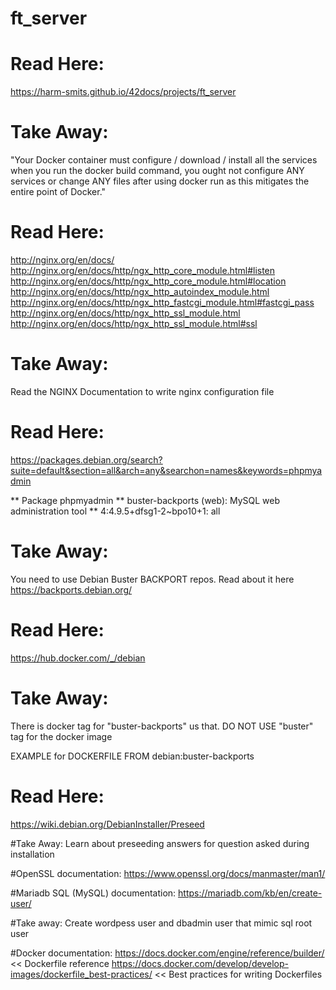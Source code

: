 # ft_server

# Read Here:
https://harm-smits.github.io/42docs/projects/ft_server

# Take Away: 
"Your Docker container must configure / download / install all the services when you run the docker build command, you ought not configure ANY services or change ANY files after using docker run as this mitigates the entire point of Docker."

# Read Here:
http://nginx.org/en/docs/
http://nginx.org/en/docs/http/ngx_http_core_module.html#listen
http://nginx.org/en/docs/http/ngx_http_core_module.html#location
http://nginx.org/en/docs/http/ngx_http_autoindex_module.html
http://nginx.org/en/docs/http/ngx_http_fastcgi_module.html#fastcgi_pass
http://nginx.org/en/docs/http/ngx_http_ssl_module.html
http://nginx.org/en/docs/http/ngx_http_ssl_module.html#ssl

# Take Away:
Read the NGINX Documentation to write nginx configuration file

# Read Here: 
https://packages.debian.org/search?suite=default&section=all&arch=any&searchon=names&keywords=phpmyadmin

** Package phpmyadmin
** buster-backports (web): MySQL web administration tool
** 4:4.9.5+dfsg1-2~bpo10+1: all

# Take Away:
You need to use Debian Buster BACKPORT repos. Read about it here https://backports.debian.org/

# Read Here:
https://hub.docker.com/_/debian

# Take Away:
There is docker tag for "buster-backports" us that. DO NOT USE "buster" tag for the docker image

EXAMPLE for DOCKERFILE
FROM      debian:buster-backports
 
# Read Here:
https://wiki.debian.org/DebianInstaller/Preseed

#Take Away:
Learn about preseeding answers for question asked during installation
 
#OpenSSL documentation:
https://www.openssl.org/docs/manmaster/man1/

#Mariadb SQL (MySQL) documentation:
https://mariadb.com/kb/en/create-user/

#Take away:
Create wordpess user and dbadmin user that mimic sql root user

#Docker documentation:
https://docs.docker.com/engine/reference/builder/ << Dockerfile reference
https://docs.docker.com/develop/develop-images/dockerfile_best-practices/  << Best practices for writing Dockerfiles
